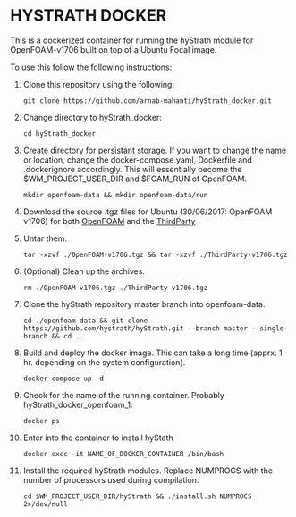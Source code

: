 # HYSTRATH DOCKER
This is a dockerized container for running the hyStrath module for OpenFOAM-v1706 built on top of a Ubuntu Focal image.

To use this follow the following instructions:

1. Clone this repository using the following:

    ``` 
    git clone https://github.com/arnab-mahanti/hyStrath_docker.git 
    ``` 

2. Change directory to hyStrath_docker:

    ``` 
    cd hyStrath_docker
    ```

3. Create directory for persistant storage. If you want to change the name or location, change the docker-compose.yaml, Dockerfile and .dockerignore accordingly. This will essentially become the $WM_PROJECT_USER_DIR and $FOAM_RUN of OpenFOAM.

    ``` 
    mkdir openfoam-data && mkdir openfoam-data/run
    ```

4. Download the source .tgz files for Ubuntu (30/06/2017: OpenFOAM v1706) for both [OpenFOAM](https://sourceforge.net/projects/openfoam/files/v1706/OpenFOAM-v1706.tgz) and the [ThirdParty](https://sourceforge.net/projects/openfoam/files/v1706/ThirdParty-v1706.tgz)

5. Untar them.

    ```
    tar -xzvf ./OpenFOAM-v1706.tgz && tar -xzvf ./ThirdParty-v1706.tgz 
    ```

6. (Optional) Clean up the archives.

    ```
    rm ./OpenFOAM-v1706.tgz ./ThirdParty-v1706.tgz
    ```

7. Clone the hyStrath repository master branch into openfoam-data.

    ```
    cd ./openfoam-data && git clone https://github.com/hystrath/hyStrath.git --branch master --single-branch && cd ..
    ```

8. Build and deploy the docker image. This can take a long time (apprx. 1 hr. depending on the system configuration).

    ``` 
    docker-compose up -d
    ```

9. Check for the name of the running container. Probably hyStrath_docker_openfoam_1.

    ```
    docker ps 
    ```

10. Enter into the container to install hyStath

    ```
    docker exec -it NAME_OF_DOCKER_CONTAINER /bin/bash
    ```

11. Install the required hyStrath modules. Replace NUMPROCS with the number of processors used during compilation.

    ```
    cd $WM_PROJECT_USER_DIR/hyStrath && ./install.sh NUMPROCS 2>/dev/null
    ```
